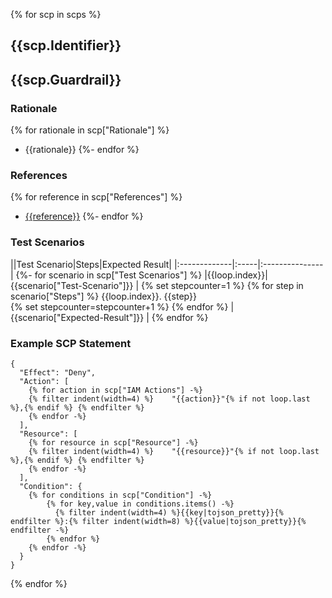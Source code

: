
{% for scp in scps %}
## {{scp.Identifier}} 
## {{scp.Guardrail}}

### Rationale
{% for rationale in scp["Rationale"] %}
* {{rationale}}
{%- endfor %}

### References
{% for reference in scp["References"] %}
* [{{reference}}]({{reference}})
{%- endfor %}

### Test Scenarios

||Test Scenario|Steps|Expected Result|
|:-------------|:-----|:---------------|
{%- for scenario in scp["Test Scenarios"] %}
|{{loop.index}}| {{scenario["Test-Scenario"]}} | {% set stepcounter=1 %} {% for step in scenario["Steps"] %}  {{loop.index}}. {{step}} <br/> {% set stepcounter=stepcounter+1 %} {% endfor %} | {{scenario["Expected-Result"]}} |
{% endfor %}

### Example SCP Statement

```
{
  "Effect": "Deny",
  "Action": [
    {% for action in scp["IAM Actions"] -%}
    {% filter indent(width=4) %}    "{{action}}"{% if not loop.last %},{% endif %} {% endfilter %}
    {% endfor -%}
  ],
  "Resource": [
    {% for resource in scp["Resource"] -%}
    {% filter indent(width=4) %}    "{{resource}}"{% if not loop.last %},{% endif %} {% endfilter %}
    {% endfor -%}
  ],
  "Condition": {
    {% for conditions in scp["Condition"] -%}
        {% for key,value in conditions.items() -%}
          {% filter indent(width=4) %}{{key|tojson_pretty}}{% endfilter %}:{% filter indent(width=8) %}{{value|tojson_pretty}}{% endfilter -%}
        {% endfor %}
    {% endfor -%}
  }
}
```

{% endfor %}
